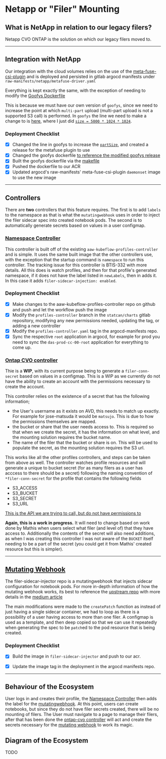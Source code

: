# Netapp or "Filer" Mounting

## What is NetApp in relation to our legacy filers?
Netapp CVO ONTAP is the solution on which our legacy filers moved to.

-----------------------

## Integration with NetApp
Our integration with the cloud volumes relies on the use of the [meta-fuse-csi-plugin](https://github.com/pfnet-research/meta-fuse-csi-plugin/tree/main) and is deployed and persisted in gitlab argocd manifests under `raw-manifests/netapp/metafuse-driver.yaml`

Everything is kept exactly the same, with the exception of needing to modify the [Goofys Dockerfile](https://github.com/pfnet-research/meta-fuse-csi-plugin/blob/437dbbbbf16e5b02f9a508e3403d044b0a9dff89/examples/proxy/goofys/Dockerfile#L28)

This is because we must have our own version of `goofys`, since we need to increase the point at which `multi-part` upload (multi-part upload is not a supported S3 call) is performed.
In `goofys` the line we need to make a change to is [here](https://github.com/kahing/goofys/blob/350ff312abaa1abcf21c5a06e143c7edffe9e2f4/internal/file.go#L202), where I just did [`size = 5000 * 1024 * 1024`](https://github.com/Jose-Matsuda/goofys/blob/a1fb9da08cf7fdeec2c72d7f83f3f1ed03e71106/internal/file.go#L244).

### Deployment Checklist
- [x] Changed the line in goofys to increase the [`partSize`](https://github.com/kahing/goofys/blob/350ff312abaa1abcf21c5a06e143c7edffe9e2f4/internal/file.go#L186), and created a release for the metafuse plugin to use
- [x] Changed the goofys dockerfile [to reference the modified goofys release](https://github.com/pfnet-research/meta-fuse-csi-plugin/blob/437dbbbbf16e5b02f9a508e3403d044b0a9dff89/examples/proxy/goofys/Dockerfile#L28)
- [x] Built the goofys dockerfile via the [makefile](https://github.com/pfnet-research/meta-fuse-csi-plugin/blob/main/Makefile)
- [x] Pushed the dockerfile to our ACR
- [x] Updated argocd's raw-manifests' meta-fuse-csi-plugin `daemonset` image to use the new image

-----------------------

## Controllers
There are **two** controllers that this feature requires. The first is to add `labels` to the namespace as that is what the `mutatingwebhook` uses in order to inject the filer sidecar spec into created notebook pods. The second is to automatically generate secrets based on values in a user configmap.

### [Namespace Controller](https://github.com/StatCan/aaw-kubeflow-profiles-controller/blob/profiles-controller-aaw2.0/cmd/namespace.go)
This controller is built off of the existing `aaw-kubeflow-profiles-controller` and is simple. It uses the same built image that the other controllers use, with the exception that the startup command is `namespace` to run this controller. The tracking issue for this controller is BTIS-332 with more details.
All this does is watch profiles, and  then for that profile's generated namespace, if it does not have the label listed in `newLabels`, then in adds it. In this case it adds `filer-sidecar-injection: enabled`.

### Deployment Checklist
- [x] Make changes to the aaw-kubeflow-profiles-controller repo on github and push and let the workflow push the image
- [x] Modify the `profiles-controller` branch in the `statcan/charts` gitlab repository, modifying any new permissions needed, updating the tag, or adding a new controller
- [x] Modify the `profiles-controller.yaml` tag in the argocd-manifests repo.
- [x] Sync the respective `root` application in argocd, for example for prod you need to sync the `das-prod-cc-00-root` application for everything to come up.

### [Ontap CVO controller](https://github.com/StatCan/aaw-kubeflow-profiles-controller/blob/profiles-controller-aaw2.0/cmd/ontap-cvo.go)
Thie is a **WIP**, with its current purpose being to generate a `filer-conn-secret` based on values in a configmap. This is a WIP as we currently do not have the ability to create an account with the permissions necessary to create the account.

This controller relies on the existence of a secret that has the following information;
- the User's username as it exists on AVD, this needs to match up exactly. For example for jose-matsuda it would be `matsujo`. This is due to how the permissions themselves are mapped.
- the bucket or share that the user needs access to. This is required so that when we create the secret, it has the information on what level, and the mounting solution requires the bucket name.
- The name of the filer that the bucket or share is on. This will be used to populate the secret, as the mounting solution requires the S3 url. 

This works like all the other profiles controllers, and steps can be taken from above as well. The controller watches profile resources and will generate a unique to bucket secret (for as many filers as a user has acccess to there should be a secret) following the naming convention of `*filer-conn-secret` for the profile that contains the following fields
- S3_ACCESS
- S3_BUCKET
- S3_SECRET
- S3_URL

[This is the API we are trying to call, but do not have permissions to](https://docs.netapp.com/us-en/ontap-restapi/ontap/protocols_s3_services_svm.uuid_users_endpoint_overview.html#creating-an-s3-user-configuration)

**Again, this is a work in progress.**
It will need to change based on work done by Mathis when users select what filer (and level of) that they have access to.
Additionally the contents of the secret will also need additions, as when I was creating this controller I was not aware of the `BUCKET` itself needing to be a part of the secret (you could get it from Mathis' created resource but this is simpler).

-----------------------

## [Mutating Webhook](https://github.com/StatCan/filer-sidecar-injector)
The filer-sidecar-injector repo is a mutatingwebhook that injects sidecar configuration for notebook pods.
For more in-depth information of how the mutating webhook works, its best to reference the [upstream repo](https://github.com/morvencao/kube-sidecar-injector) with more details in the [medium article](https://medium.com/ibm-cloud/diving-into-kubernetes-mutatingadmissionwebhook-6ef3c5695f74)

The main modifications were made to the `createPatch` function as instead of just having a single sidecar container, we had to loop as there is a possibility of a user having access to more than one filer. A configmap is used as a template, and then deep copied so that we can use it repeatedly when generating the spec to be `patch`ed to the pod resource that is being created.


### Deployment Checklist
- [x] Build the image in `filer-sidecar-injector` and push to our acr.
- [x] Update the image tag in the deployment in the argocd manifests repo.


-----------------------

## Behaviour of the Ecosystem
User logs in and creates their profile, the [Namespace Controller](#namespace-controller) then adds the label for the [mutatingwebhook](#mutating-webhook).
At this point, users can create notebooks, but since they do not have filer secrets created, there will be no mounting of filers.
The User must navigate to a page to manage their filers, after that has been done the [ontap-cvo controller](#ontap-cvo-controller) will act and create the secrets necessary for the [mutating webhook](#mutating-webhook) to work its magic.

## Diagram of the Ecosystem
TODO